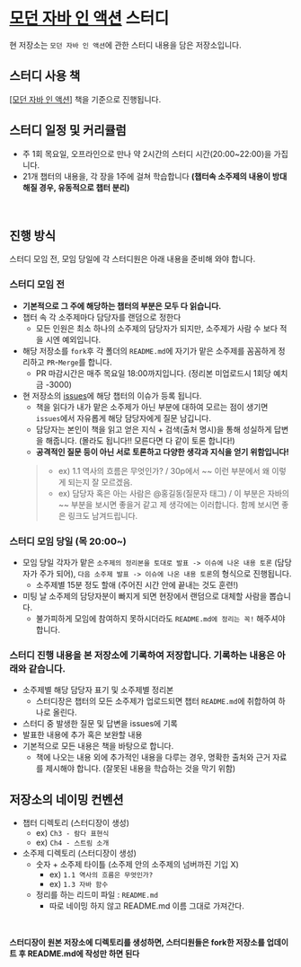 # [모던 자바 인 액션](http://www.yes24.com/Product/Goods/77125987) 스터디

현 저장소는 `모던 자바 인 액션`에 관한 스터디 내용을 담은 저장소입니다.

## 스터디 사용 책

[[모던 자바 인 액션]](http://www.yes24.com/Product/Goods/77125987) 책을 기준으로 진행됩니다.

## 스터디 일정 및 커리큘럼

- 주 1회 목요일, 오프라인으로 만나 약 2시간의 스터디 시간(20:00~22:00)을 가집니다.
- 21개 챕터의 내용을, 각 장을 1주에 걸쳐 학습합니다 __(챕터속 소주제의 내용이 방대해질 경우, 유동적으로 챕터 분리)__

<br>


## 진행 방식
스터디 모임 전, 모임 당일에 각 스터디원은 아래 내용을 준비해 와야 합니다.
### 스터디 모임 전 
- **기본적으로 그 주에 해당하는 챕터의 부분은 모두 다 읽습니다.**
- 챕터 속 각 소주제마다 담당자를 랜덤으로 정한다 
  - 모든 인원은 최소 하나의 소주제의 담당자가 되지만, 소주제가 사람 수 보다 적을 시엔 예외입니다.
- 해당 저장소를 `fork`후 각 폴더의 `README.md`에 자기가 맡은 소주제를 꼼꼼하게 정리하고 `PR`-`Merge`를 합니다.
  - PR 마감시간은 매주 목요일 18:00까지입니다. (정리본 미업로드시 1회당 예치금 -3000) 
- 현 저장소의 [issues](https://github.com/backend-deep-dive/modern-java-in-action/issues)에 해당 챕터의 이슈가 등록 됩니다.
  - 책을 읽다가 내가 맡은 소주제가 아닌 부분에 대하여 모르는 점이 생기면 `issues`에서 자유롭게 해당 담당자에게 질문 남깁니다.
  - 담당자는 본인이 책을 읽고 얻은 지식 + 검색(출처 명시)을 통해 성실하게 답변을 해줍니다. (몰라도 됩니다!! 모른다면 다 같이 토론 합니다!) 
  - **공격적인 질문 등이 아닌 서로 토론하고 다양한 생각과 지식을 얻기 위함입니다!**
  >- ex) 1.1 역사의 흐름은 무엇인가? / 30p에서 ~~ 이런 부분에서 왜 이렇게 되는지 잘 모르겠음.
  >- ex) 담당자 혹은 아는 사람은 @홍길동(질문자 태그) / 이 부분은 자바의 ~~ 부분을 보시면 좋을거 같고 제 생각에는 이러합니다. 함께 보시면 좋은 링크도 남겨드립니다.
  
### 스터디 모임 당일 (목 20:00~)
- 모임 당일 각자가 맡은 `소주제의 정리본을 토대로 발표 -> 이슈에 나온 내용 토론` (담당자가 주가 되어), `다음 소주제 발표 -> 이슈에 나온 내용 토론`의 형식으로 진행됩니다.
  - 소주제별 15분 정도 할애 (주어진 시간 안에 끝내는 것도 훈련!) 
- 미팅 날 소주제의 담당자분이 빠지게 되면 현장에서 랜덤으로 대체할 사람을 뽑습니다.
  - 불가피하게 모임에 참여하지 못하시더라도 `README.md에 정리는 꼭!` 해주셔야 합니다. 

### 스터디 진행 내용을 본 저장소에 기록하여 저장합니다. 기록하는 내용은 아래와 같습니다.
  - 소주제별 해당 담당자 표기 및 소주제별 정리본
    - 스터디장은 챕터의 모든 소주제가 업로드되면 챕터 `README.md`에 취합하여 하나로 올린다.
  - 스터디 중 발생한 질문 및 답변을 issues에 기록 
  - 발표한 내용에 추가 혹은 보완할 내용
- 기본적으로 모든 내용은 책을 바탕으로 합니다. 
  - 책에 나오는 내용 외에 추가적인 내용을 다루는 경우, 명확한 출처와 근거 자료를 제시해야 합니다. (잘못된 내용을 학습하는 것을 막기 위함)

## 저장소의 네이밍 컨벤션

- 챕터 디렉토리 (스터디장이 생성)
  - ex) `Ch3 - 람다 표현식`
  - ex) `Ch4 - 스트림 소개`
- 소주제 디렉토리 (스터디장이 생성)  
  - 숫자 + 소주제 타이틀 (소주제 안의 소주제의 넘버까진 기입 X)
    - ex) `1.1 역사의 흐름은 무엇인가?`
    - ex) `1.3 자바 함수`
  - 정리를 하는 리드미 파일 : `README.md`
    - 따로 네이밍 하지 않고 README.md 이름 그대로 가져간다.
    
<br> 

**스터디장이 원본 저장소에 디렉토리를 생성하면, 스터디원들은 fork한 저장소를 업데이트 후 README.md에 작성만 하면 된다**
